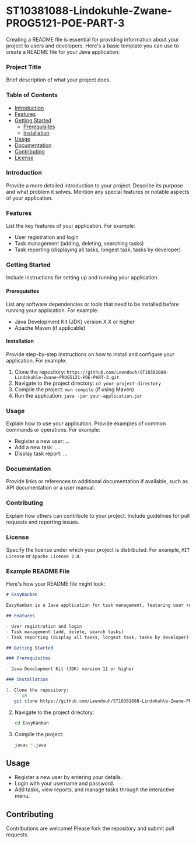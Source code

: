 # ST10381088-Lindokuhle-Zwane-PROG5121-POE-PART-3

Creating a README file is essential for providing information about your project to users and developers. Here's a basic template you can use to create a README file for your Java application:

### Project Title

Brief description of what your project does.

### Table of Contents

- [Introduction](#introduction)
- [Features](#features)
- [Getting Started](#getting-started)
  - [Prerequisites](#prerequisites)
  - [Installation](#installation)
- [Usage](#usage)
- [Documentation](#documentation)
- [Contributing](#contributing)
- [License](#license)

### Introduction

Provide a more detailed introduction to your project. Describe its purpose and what problem it solves. Mention any special features or notable aspects of your application.

### Features

List the key features of your application. For example:
- User registration and login
- Task management (adding, deleting, searching tasks)
- Task reporting (displaying all tasks, longest task, tasks by developer)

### Getting Started

Include instructions for setting up and running your application.

#### Prerequisites

List any software dependencies or tools that need to be installed before running your application. For example:
- Java Development Kit (JDK) version X.X or higher
- Apache Maven (if applicable)

#### Installation

Provide step-by-step instructions on how to install and configure your application. For example:
1. Clone the repository: `https://github.com/Leendouh/ST10381088-Lindokuhle-Zwane-PROG5121-POE-PART-3.git`
2. Navigate to the project directory: `cd your-project-directory`
3. Compile the project: `mvn compile` (if using Maven)
4. Run the application: `java -jar your-application.jar`

### Usage

Explain how to use your application. Provide examples of common commands or operations. For example:
- Register a new user: ...
- Add a new task: ...
- Display task report: ...

### Documentation

Provide links or references to additional documentation if available, such as API documentation or a user manual.

### Contributing

Explain how others can contribute to your project. Include guidelines for pull requests and reporting issues.

### License

Specify the license under which your project is distributed. For example, `MIT License` or `Apache License 2.0`.

### Example README File

Here's how your README file might look:

```markdown
# EasyKanban

EasyKanban is a Java application for task management, featuring user registration, login functionality, and task management capabilities.

## Features

- User registration and login
- Task management (add, delete, search tasks)
- Task reporting (display all tasks, longest task, tasks by developer)

## Getting Started

### Prerequisites

- Java Development Kit (JDK) version 11 or higher

### Installation

1. Clone the repository:
   ```sh
   git clone https://github.com/Leendouh/ST10381088-Lindokuhle-Zwane-PROG5121-POE-PART-3.git
   ```
2. Navigate to the project directory:
   ```sh
   cd EasyKanban
   ```
3. Compile the project:
   ```sh
   javac *.java
   ```

## Usage

- Register a new user by entering your details.
- Login with your username and password.
- Add tasks, view reports, and manage tasks through the interactive menu.

## Contributing

Contributions are welcome! Please fork the repository and submit pull requests.

```
